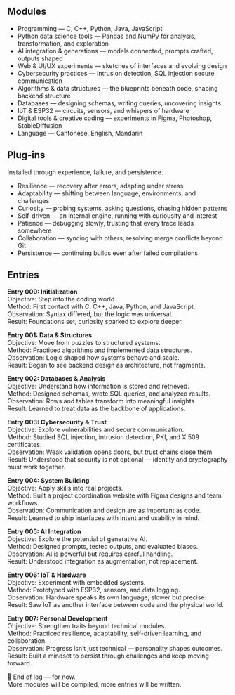 ## Modules
- Programming — C, C++, Python, Java, JavaScript
- Python data science tools — Pandas and NumPy for analysis, transformation, and exploration 
- AI integration & generations — models connected, prompts crafted, outputs shaped  
- Web & UI/UX experiments — sketches of interfaces and evolving design 
- Cybersecurity practices — intrusion detection, SQL injection secure communication
- Algorithms & data structures — the blueprints beneath code, shaping backend structure 
- Databases — designing schemas, writing queries, uncovering insights  
- IoT & ESP32  — circuits, sensors, and whispers of hardware  
- Digital tools & creative coding — experiments in Figma, Photoshop, StableDiffusion  
- Language — Cantonese, English, Mandarin

##  Plug-ins  
Installed through experience, failure, and persistence.  
- Resilience — recovery after errors, adapting under stress  
- Adaptability — shifting between language, environments, and challenges  
- Curiosity — probing systems, asking questions, chasing hidden patterns  
- Self-driven — an internal engine, running with curiousity and interest
- Patience — debugging slowly, trusting that every trace leads somewhere  
- Collaboration — syncing with others, resolving merge conflicts beyond Git  
- Persistence — continuing builds even after failed compilations  

## Entries

**Entry 000: Initialization**  
Objective: Step into the coding world.  
Method: First contact with C, C++, Java, Python, and JavaScript.  
Observation: Syntax differed, but the logic was universal.  
Result: Foundations set, curiosity sparked to explore deeper.  

**Entry 001: Data & Structures**  
Objective: Move from puzzles to structured systems.  
Method: Practiced algorithms and implemented data structures.  
Observation: Logic shaped how systems behave and scale.  
Result: Began to see backend design as architecture, not fragments.  

**Entry 002: Databases & Analysis**  
Objective: Understand how information is stored and retrieved.  
Method: Designed schemas, wrote SQL queries, and analyzed results.  
Observation: Rows and tables transform into meaningful insights.  
Result: Learned to treat data as the backbone of applications.  

**Entry 003: Cybersecurity & Trust**  
Objective: Explore vulnerabilities and secure communication.  
Method: Studied SQL injection, intrusion detection, PKI, and X.509 certificates.  
Observation: Weak validation opens doors, but trust chains close them.  
Result: Understood that security is not optional — identity and cryptography must work together.  

**Entry 004: System Building**  
Objective: Apply skills into real projects.  
Method: Built a project coordination website with Figma designs and team workflows.  
Observation: Communication and design are as important as code.  
Result: Learned to ship interfaces with intent and usability in mind.  

**Entry 005: AI Integration**  
Objective: Explore the potential of generative AI.  
Method: Designed prompts, tested outputs, and evaluated biases.  
Observation: AI is powerful but requires careful handling.  
Result: Understood integration as augmentation, not replacement.  

**Entry 006: IoT & Hardware**  
Objective: Experiment with embedded systems.  
Method: Prototyped with ESP32, sensors, and data logging.  
Observation: Hardware speaks its own language, slower but precise.  
Result: Saw IoT as another interface between code and the physical world.  

**Entry 007: Personal Development**  
Objective: Strengthen traits beyond technical modules.  
Method: Practiced resilience, adaptability, self-driven learning, and collaboration.  
Observation: Progress isn’t just technical — personality shapes outcomes.  
Result: Built a mindset to persist through challenges and keep moving forward.  

📖 End of log — for now.  
More modules will be compiled, more entries will be written.  
